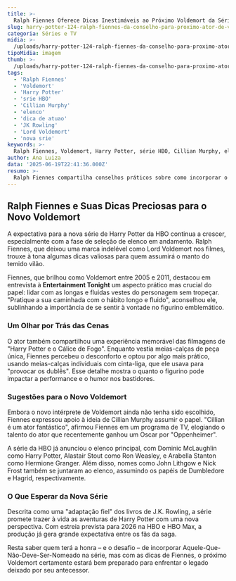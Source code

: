 ```yaml
---
title: >-
  Ralph Fiennes Oferece Dicas Inestimáveis ao Próximo Voldemort da Série Harry Potter
slug: harry-potter-124-ralph-fiennes-da-conselho-para-proximo-ator-de-voldemort
categoria: Séries e TV
midia: >-
  /uploads/harry-potter-124-ralph-fiennes-da-conselho-para-proximo-ator-de-voldemort-thumb.webp
tipoMidia: imagem
thumb: >-
  /uploads/harry-potter-124-ralph-fiennes-da-conselho-para-proximo-ator-de-voldemort-thumb.webp
tags:
  - 'Ralph Fiennes'
  - 'Voldemort'
  - 'Harry Potter'
  - 'srie HBO'
  - 'Cillian Murphy'
  - 'elenco'
  - 'dica de atuao'
  - 'JK Rowling'
  - 'Lord Voldemort'
  - 'nova srie'
keywords: >-
  Ralph Fiennes, Voldemort, Harry Potter, série HBO, Cillian Murphy, elenco, dica de atuação, J.K. Rowling, Lord Voldemort, nova série
author: Ana Luiza
data: '2025-06-19T22:41:36.000Z'
resumo: >-
  Ralph Fiennes compartilha conselhos práticos sobre como incorporar o icônico vilão Voldemort na nova série da HBO. A escolha do novo ator ainda está em aberto, mas sugestões como Cillian Murphy já ganham destaque.
---
```


## Ralph Fiennes e Suas Dicas Preciosas para o Novo Voldemort

A expectativa para a nova série de Harry Potter da HBO continua a crescer, especialmente com a fase de seleção de elenco em andamento. Ralph Fiennes, que deixou uma marca indelével como Lord Voldemort nos filmes, trouxe à tona algumas dicas valiosas para quem assumirá o manto do temido vilão. 

Fiennes, que brilhou como Voldemort entre 2005 e 2011, destacou em entrevista à **Entertainment Tonight** um aspecto prático mas crucial do papel: lidar com as longas e fluidas vestes do personagem sem tropeçar. "Pratique a sua caminhada com o hábito longo e fluido", aconselhou ele, sublinhando a importância de se sentir à vontade no figurino emblemático.

### Um Olhar por Trás das Cenas

O ator também compartilhou uma experiência memorável das filmagens de "Harry Potter e o Cálice de Fogo". Enquanto vestia meias-calças de peça única, Fiennes percebeu o desconforto e optou por algo mais prático, usando meias-calças individuais com cinta-liga, que ele usava para "provocar os dublês". Esse detalhe mostra o quanto o figurino pode impactar a performance e o humor nos bastidores.

### Sugestões para o Novo Voldemort

Embora o novo intérprete de Voldemort ainda não tenha sido escolhido, Fiennes expressou apoio à ideia de Cillian Murphy assumir o papel. "Cillian é um ator fantástico", afirmou Fiennes em um programa de TV, elogiando o talento do ator que recentemente ganhou um Oscar por "Oppenheimer".

A série da HBO já anunciou o elenco principal, com Dominic McLaughlin como Harry Potter, Alastair Stout como Ron Weasley, e Arabella Stanton como Hermione Granger. Além disso, nomes como John Lithgow e Nick Frost também se juntaram ao elenco, assumindo os papéis de Dumbledore e Hagrid, respectivamente.

### O Que Esperar da Nova Série

Descrita como uma "adaptação fiel" dos livros de J.K. Rowling, a série promete trazer à vida as aventuras de Harry Potter com uma nova perspectiva. Com estreia prevista para 2026 na HBO e HBO Max, a produção já gera grande expectativa entre os fãs da saga.

Resta saber quem terá a honra – e o desafio – de incorporar Aquele-Que-Não-Deve-Ser-Nomeado na série, mas com as dicas de Fiennes, o próximo Voldemort certamente estará bem preparado para enfrentar o legado deixado por seu antecessor.
